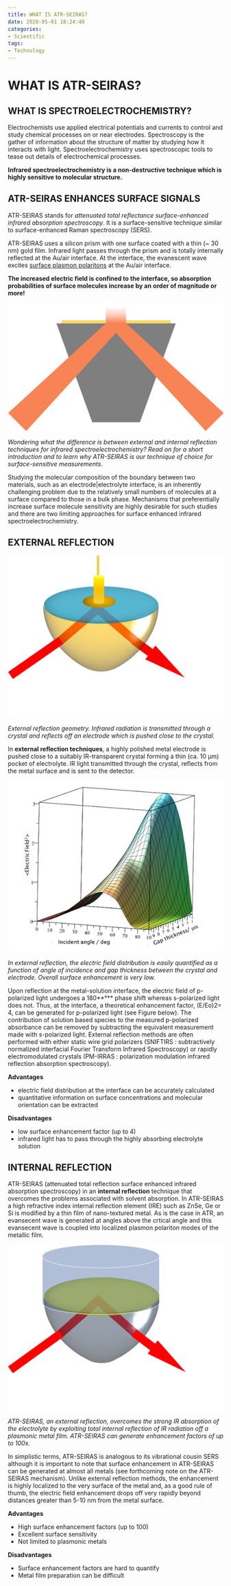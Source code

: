 ```yaml
---
title: WHAT IS ATR-SEIRAS?
date: 2020-05-01 18:24:40
categories: 
- Scientific
tags:
- Technology
---
```


# WHAT IS ATR-SEIRAS?

## WHAT IS SPECTROELECTROCHEMISTRY?

Electrochemists use applied electrical potentials and currents to control and study chemical processes on or near electrodes. Spectroscopy is the gather of information about the structure of matter by studying how it interacts with light. Spectroelectrochemistry uses spectroscopic tools to tease out details of electrochemical processes.

**Infrared spectroelectrochemistry is a non-destructive technique which is highly sensitive to molecular structure.**



## ATR-SEIRAS ENHANCES SURFACE SIGNALS

ATR-SEIRAS stands for *attenuated total reflectance surface-enhanced infrared absorption spectroscopy*. It is a surface-sensitive technique similar to surface-enhanced Raman spectroscopy (SERS).

ATR-SEIRAS uses a silicon prism with one surface coated with a thin (~ 30 nm) gold film. Infrared light passes through the prism and is totally internally reflected at the Au/air interface. At the interface, the evanescent wave excites [surface plasmon polaritons](https://en.wikipedia.org/wiki/Surface_plasmon_polariton) at the Au/air interface.

**The increased electric field is confined to the interface, so absorption probabilities of surface molecules increase by an** **order of magnitude or more!**

![img](WHAT-IS-ATR-SEIRAS\seiras.png)

*Wondering what the difference is between external and internal reflection techniques for infrared spectroelectrochemistry? Read on for a short introduction and to learn why ATR-SEIRAS is our technique of choice for surface-sensitive measurements.*

Studying the molecular composition of the boundary between two materials, such as an electrode|electrolyte interface, is an inherently challenging problem due to the relatively small numbers of molecules at a surface compared to those in a bulk phase. Mechanisms that preferentially increase surface molecule sensitivity are highly desirable for such studies and there are two limiting approaches for surface enhanced infrared spectroelectrochemistry.

## EXTERNAL REFLECTION

![Schematic of external reflection spectroelectrochemistry with an infrared transparent crystal and thin layer of solution.](WHAT-IS-ATR-SEIRAS\fig01_external_reflection.png)

*External reflection geometry. Infrared radiation is transmitted through a crystal and reflects off an electrode which is pushed close to the crystal.*

In **external reflection techniques**, a highly polished metal electrode is pushed close to a suitably IR-transparent crystal forming a thin (ca. 10 µm) pocket of electrolyte. IR light transmitted through the crystal, reflects from the metal surface and is sent to the detector.

![A graph of electric field enhancement versus incident angle and gap thickness.](WHAT-IS-ATR-SEIRAS\fig02_electric_field.png)

*In external reflection, the electric field distribution is easily quantified as a function of angle of incidence and gap thickness between the crystal and electrode. Overall surface enhancement is very low.*

Upon reflection at the metal-solution interface, the electric field of p-polarized light undergoes a 180**°** phase shift whereas s-polarized light does not. Thus, at the interface, a theoretical enhancement factor, (E/Eo)2= 4, can be generated for p-polarized light (see Figure below). The contribution of solution based species to the measured p-polarized absorbance can be removed by subtracting the equivalent measurement made with s-polarized light. External reflection methods are often performed with either static wire grid polarizers (SNIFTIRS : subtractively normalized interfacial Fourier Transform Infrared Spectroscopy) or rapidly electromodulated crystals (PM-IRRAS : polarization modulation infrared reflection absorption spectroscopy).

**Advantages**

- electric field distribution at the interface can be accurately calculated
- quantitative information on surface concentrations and molecular orientation can be extracted

**Disadvantages**

- low surface enhancement factor (up to 4)
- infrared light has to pass through the highly absorbing electrolyte solution

## INTERNAL REFLECTION

ATR-SEIRAS (attenuated total reflection surface enhanced infrared absorption spectroscopy) in an **internal reflection** technique that overcomes the problems associated with solvent absorption. In ATR-SEIRAS a high refractive index internal reflection element (IRE) such as ZnSe, Ge or Si is modified by a thin film of nano-textured metal. As is the case in ATR, an evansecent wave is generated at angles above the crtical angle and this evansecent wave is coupled into localized plasmon polariton modes of the metallic film.

![Schematic of ATR-SEIRAS, an internal reflection technique, with an infrared transparent crystal and a textured metal film.](WHAT-IS-ATR-SEIRAS\fig03_internal_reflection.png)

*ATR-SEIRAS, an external reflection, overcomes the strong IR absorption of the electrolyte by exploiting total internal reflection of IR radiation off a plasmonic metal film. ATR-SEIRAS can generate enhancement factors of up to 100x.*

In simplistic terms, ATR-SEIRAS is analogous to its vibrational cousin SERS although it is important to note that surface enhancement in ATR-SEIRAS can be generated at almost all metals (see forthcoming note on the ATR-SEIRAS mechanism). Unlike external reflection methods, the enhancement is highly localized to the very surface of the metal and, as a good rule of thumb, the electric field enhancement drops off very rapidly beyond distances greater than 5-10 nm from the metal surface.

**Advantages**

- High surface enhancement factors (up to 100)
- Excellent surface sensitivity
- Not limited to plasmonic metals

**Disadvantages**

- Surface enhancement factors are hard to quantify
- Metal film preparation can be difficult
